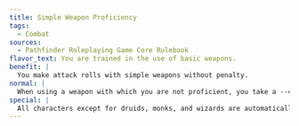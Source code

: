 ```yaml
---
title: Simple Weapon Proficiency
tags:
  - Combat
sources:
  - Pathfinder Roleplaying Game Core Rulebook
flavor_text: You are trained in the use of basic weapons.
benefit: |
  You make attack rolls with simple weapons without penalty.
normal: |
  When using a weapon with which you are not proficient, you take a --4 penalty on attack rolls.
special: |
  All characters except for druids, monks, and wizards are automatically proficient with all simple weapons. They need not select this feat.
---
```


